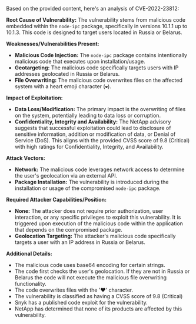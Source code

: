 Based on the provided content, here's an analysis of CVE-2022-23812:

**Root Cause of Vulnerability:**
The vulnerability stems from malicious code embedded within the `node-ipc` package, specifically in versions 10.1.1 up to 10.1.3. This code is designed to target users located in Russia or Belarus.

**Weaknesses/Vulnerabilities Present:**
- **Malicious Code Injection:** The `node-ipc` package contains intentionally malicious code that executes upon installation/usage.
- **Geotargeting:** The malicious code specifically targets users with IP addresses geolocated in Russia or Belarus.
- **File Overwriting:** The malicious code overwrites files on the affected system with a heart emoji character (`❤️`).

**Impact of Exploitation:**
- **Data Loss/Modification:** The primary impact is the overwriting of files on the system, potentially leading to data loss or corruption.
- **Confidentiality, Integrity and Availability:** The NetApp advisory suggests that successful exploitation could lead to disclosure of sensitive information, addition or modification of data, or Denial of Service (DoS). This aligns with the provided CVSS score of 9.8 (Critical) with high ratings for Confidentiality, Integrity, and Availability.

**Attack Vectors:**
- **Network:** The malicious code leverages network access to determine the user's geolocation via an external API.
- **Package Installation:** The vulnerability is introduced during the installation or usage of the compromised `node-ipc` package.

**Required Attacker Capabilities/Position:**
- **None:** The attacker does not require prior authorization, user interaction, or any specific privileges to exploit this vulnerability. It is triggered upon execution of the malicious code within the application that depends on the compromised package.
- **Geolocation Targeting:** The attacker's malicious code specifically targets a user with an IP address in Russia or Belarus.

**Additional Details:**
- The malicious code uses base64 encoding for certain strings.
- The code first checks the user's geolocation. If they are not in Russia or Belarus the code will not execute the malicious file overwriting functionality.
- The code overwrites files with the '❤️' character.
- The vulnerability is classified as having a CVSS score of 9.8 (Critical)
- Snyk has a published code exploit for the vulnerability.
- NetApp has determined that none of its products are affected by this vulnerability.